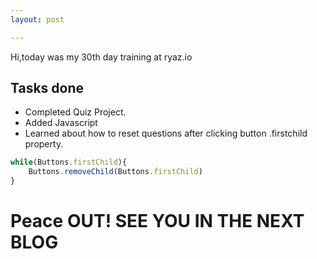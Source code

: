 ```yaml
---
layout: post

---
```

Hi,today was my 30th day training at ryaz.io
## Tasks done
* Completed Quiz Project.
* Added Javascript
* Learned about how to reset questions after clicking button .firstchild property.
```javascript
while(Buttons.firstChild){
    Buttons.removeChild(Buttons.firstChild)
}
```
  # Peace OUT! SEE YOU IN THE NEXT BLOG